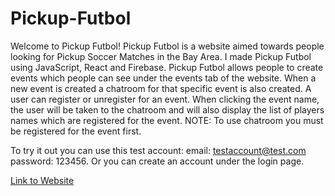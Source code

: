 # Pickup-Futbol

Welcome to Pickup Futbol! Pickup Futbol is a website aimed towards people looking for Pickup Soccer Matches in the Bay Area. I made Pickup Futbol using JavaScript, React and Firebase. Pickup Futbol allows people to create events which people can see under the events tab of the website. When a new event is created a chatroom for that specific event is also created. A user can register or unregister for an event. When clicking the event name, the user will be taken to the chatroom and will also display the list of players names which are registered for the event. NOTE: To use chatroom you must be registered for the event first.

To try it out you can use this test account: email: testaccount@test.com password: 123456. Or you can create an account under the login page. 

[Link to Website](https://cespana2.github.io/Pickup-Futbol/)
